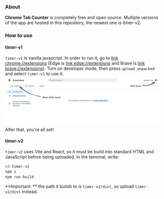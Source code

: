 ### About
**Chrome Tab Counter** is completely free and open source. Multiple versions of the app are hosted in this repository, the newest one is timer-v2.

### How to use

#### timer-v1
`timer-v1` is vanilla javascript. In order to run it, go to [link chrome://extensions](chrome://extensions) (Edge is [link edge://extensions](edge://extensions) and Brave is [link brave://extensions](brave://extensions)). Turn on developer mode, then press `upload unpacked` and select `timer-v1` to use it.
![alt instructions on how to install chrome extensions in developer mode](assets/instructions_install.png "turning on developer mode")
After that, you're all set!

#### timer-v2
`timer-v2` uses Vite and React, so it must be build into standard HTML and JavaScript before being uploaded. In the terminal, write:
```bash
cd timer-v2
npm i
npm run build
```
**Important: ** the path it builds to is `timer-v2/dist`, so upload `timer-v2/dist` instead.